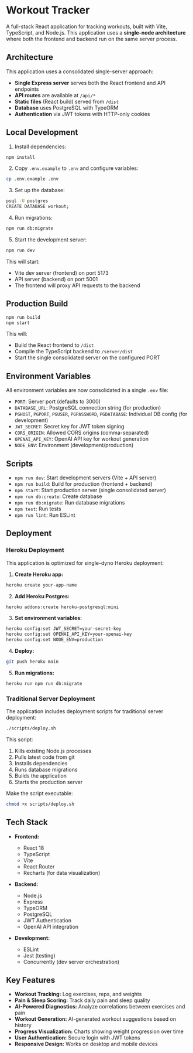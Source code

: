 # Workout Tracker

A full-stack React application for tracking workouts, built with Vite, TypeScript, and Node.js. This application uses a **single-node architecture** where both the frontend and backend run on the same server process.

## Architecture

This application uses a consolidated single-server approach:
- **Single Express server** serves both the React frontend and API endpoints
- **API routes** are available at `/api/*` 
- **Static files** (React build) served from `/dist`
- **Database** uses PostgreSQL with TypeORM
- **Authentication** via JWT tokens with HTTP-only cookies

## Local Development

1. Install dependencies:

```bash
npm install
```

2. Copy `.env.example` to `.env` and configure variables:

```bash
cp .env.example .env
```

3. Set up the database:

```bash
psql -U postgres
CREATE DATABASE workout;
```

4. Run migrations:

```bash
npm run db:migrate
```

5. Start the development server:

```bash
npm run dev
```

This will start:
- Vite dev server (frontend) on port 5173
- API server (backend) on port 5001
- The frontend will proxy API requests to the backend

## Production Build

```bash
npm run build
npm start
```

This will:
- Build the React frontend to `/dist`
- Compile the TypeScript backend to `/server/dist`
- Start the single consolidated server on the configured PORT

## Environment Variables

All environment variables are now consolidated in a single `.env` file:

- `PORT`: Server port (defaults to 3000)
- `DATABASE_URL`: PostgreSQL connection string (for production)
- `PGHOST`, `PGPORT`, `PGUSER`, `PGPASSWORD`, `PGDATABASE`: Individual DB config (for development)
- `JWT_SECRET`: Secret key for JWT token signing
- `CORS_ORIGIN`: Allowed CORS origins (comma-separated)
- `OPENAI_API_KEY`: OpenAI API key for workout generation
- `NODE_ENV`: Environment (development/production)

## Scripts

- `npm run dev`: Start development servers (Vite + API server)
- `npm run build`: Build for production (frontend + backend)
- `npm start`: Start production server (single consolidated server)
- `npm run db:create`: Create database
- `npm run db:migrate`: Run database migrations
- `npm test`: Run tests
- `npm run lint`: Run ESLint

## Deployment

### Heroku Deployment

This application is optimized for single-dyno Heroku deployment:

1. **Create Heroku app:**
```bash
heroku create your-app-name
```

2. **Add Heroku Postgres:**
```bash
heroku addons:create heroku-postgresql:mini
```

3. **Set environment variables:**
```bash
heroku config:set JWT_SECRET=your-secret-key
heroku config:set OPENAI_API_KEY=your-openai-key
heroku config:set NODE_ENV=production
```

4. **Deploy:**
```bash
git push heroku main
```

5. **Run migrations:**
```bash
heroku run npm run db:migrate
```

### Traditional Server Deployment

The application includes deployment scripts for traditional server deployment:

```bash
./scripts/deploy.sh
```

This script:
1. Kills existing Node.js processes
2. Pulls latest code from git
3. Installs dependencies
4. Runs database migrations
5. Builds the application
6. Starts the production server

Make the script executable:
```bash
chmod +x scripts/deploy.sh
```

## Tech Stack

- **Frontend:**
  - React 18
  - TypeScript
  - Vite
  - React Router
  - Recharts (for data visualization)

- **Backend:**
  - Node.js
  - Express
  - TypeORM
  - PostgreSQL
  - JWT Authentication
  - OpenAI API integration

- **Development:**
  - ESLint
  - Jest (testing)
  - Concurrently (dev server orchestration)

## Key Features

- **Workout Tracking:** Log exercises, reps, and weights
- **Pain & Sleep Scoring:** Track daily pain and sleep quality
- **AI-Powered Diagnostics:** Analyze correlations between exercises and pain
- **Workout Generation:** AI-generated workout suggestions based on history
- **Progress Visualization:** Charts showing weight progression over time
- **User Authentication:** Secure login with JWT tokens
- **Responsive Design:** Works on desktop and mobile devices
